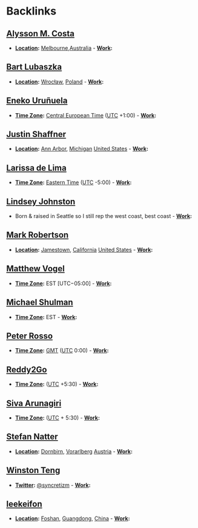 
# Backlinks
## [Alysson M. Costa](<Alysson M. Costa.md>)
- **[Location](<Location.md>):** [Melbourne](<Melbourne.md>),[Australia](<Australia.md>)
        - **[Work](<Work.md>):**

## [Bart Lubaszka](<Bart Lubaszka.md>)
- **[Location](<Location.md>):** [Wrocław](<Wrocław.md>), [Poland](<Poland.md>)
        - **[Work](<Work.md>):**

## [Eneko Uruñuela](<Eneko Uruñuela.md>)
- **[Time Zone](<Time Zone.md>):** [Central European Time](<Central European Time.md>) ([UTC](<UTC.md>) +1:00)
        - **[Work](<Work.md>):**

## [Justin Shaffner](<Justin Shaffner.md>)
- **[Location](<Location.md>):** [Ann Arbor](<Ann Arbor.md>), [Michigan](<Michigan.md>) [United States](<United States.md>)
        - **[Work](<Work.md>):**

## [Larissa de Lima](<Larissa de Lima.md>)
- **[Time Zone](<Time Zone.md>):** [Eastern Time](<Eastern Time.md>) ([UTC](<UTC.md>) -5:00)
        - **[Work](<Work.md>):**

## [Lindsey Johnston](<Lindsey Johnston.md>)
- Born & raised in Seattle so I still rep the west coast, best coast
        - **[Work](<Work.md>):**

## [Mark Robertson](<Mark Robertson.md>)
- **[Location](<Location.md>):** [Jamestown](<Jamestown.md>), [California](<California.md>) [United States](<United States.md>)
        - **[Work](<Work.md>):**

## [Matthew Vogel](<Matthew Vogel.md>)
- **[Time Zone](<Time Zone.md>):** EST [UTC−05:00]
        - **[Work](<Work.md>):**

## [Michael Shulman](<Michael Shulman.md>)
- **[Time Zone](<Time Zone.md>):** EST
        - **[Work](<Work.md>):**

## [Peter Rosso](<Peter Rosso.md>)
- **[Time Zone](<Time Zone.md>):** [GMT](<GMT.md>) ([UTC](<UTC.md>) 0:00)
        - **[Work](<Work.md>):**

## [Reddy2Go](<Reddy2Go.md>)
- **[Time Zone](<Time Zone.md>):** ([UTC](<UTC.md>) +5:30)
        - **[Work](<Work.md>):**

## [Siva Arunagiri](<Siva Arunagiri.md>)
- **[Time Zone](<Time Zone.md>):** ([UTC](<UTC.md>) + 5:30)
        - **[Work](<Work.md>):**

## [Stefan Natter](<Stefan Natter.md>)
- **[Location](<Location.md>):** [Dornbirn](<Dornbirn.md>), [Vorarlberg](<Vorarlberg.md>) [Austria](<Austria.md>)
        - **[Work](<Work.md>):**

## [Winston Teng](<Winston Teng.md>)
- **[Twitter](<Twitter.md>):** [@syncretizm](http://twitter.com/syncretizm)
        - **[Work](<Work.md>):**

## [leekeifon](<leekeifon.md>)
- **[Location](<Location.md>):** [Foshan](<Foshan.md>), [Guangdong](<Guangdong.md>), [China](<China.md>)
        - **[Work](<Work.md>):**


